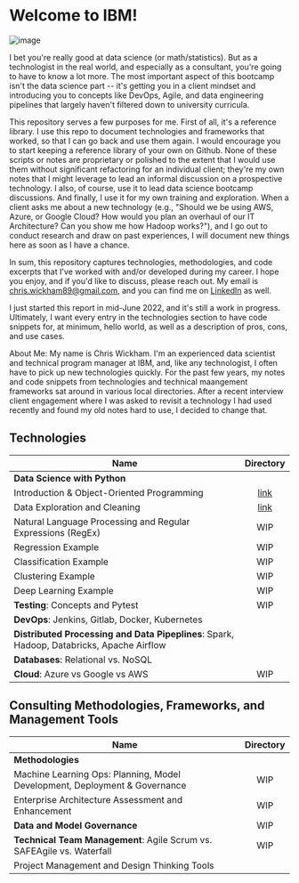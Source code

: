 # Welcome to IBM!

![image](https://user-images.githubusercontent.com/28079568/174338359-b53eaf9e-9060-45f9-ac77-352da29c0cb5.png)

I bet you're really good at data science (or math/statistics). But as a technologist in the real world, and especially as a consultant, you're going to have to know a lot more. The most important aspect of this bootcamp isn't the data science part -- it's getting you in a client mindset and introducing you to concepts like DevOps, Agile, and data engineering pipelines that largely haven't filtered down to university curricula. 

This repository serves a few purposes for me. First of all, it's a reference library. I use this repo to document technologies and frameworks that worked, so that I can go back and use them again. I would encourage you to start keeping a reference library of your own on Github. None of these scripts or notes are proprietary or polished to the extent that I would use them without significant refactoring for an individual client; they're my own notes that I might leverage to lead an informal discussion on a prospective technology. I also, of course, use it to lead data science bootcamp discussions. And finally, I use it for my own training and exploration. When a client asks me about a new technology (e.g., "Should we be using AWS, Azure, or Google Cloud? How would you plan an overhaul of our IT Architecture? Can you show me how Hadoop works?"), and I go out to conduct research and draw on past experiences, I will document new things here as soon as I have a chance.  

In sum, this repository captures technologies, methodologies, and code excerpts that I've worked with and/or developed during my career. I hope you enjoy, and if you'd like to discuss, please reach out. My email is chris.wickham89@gmail.com, and you can find me on [LinkedIn](https://www.linkedin.com/in/chriswickham100/) as well. 

I just started this report in mid-June 2022, and it's still a work in progress. Ultimately, I want every entry in the technologies section to have code snippets for, at minimum, hello world, as well as a description of pros, cons, and use cases. 

About Me: My name is Chris Wickham. I'm an experienced data scientist and technical program manager at IBM, and, like any technologist, I often have to pick up new technologies quickly. For the past few years, my notes and code snippets from technologies and technical maangement frameworks sat around in various local directories. After a recent interview client engagement where I was asked to revisit a technology I had used recently and found my old notes hard to use, I decided to change that. 

## Technologies
| Name        | Directory   
| ------------- |:-------------:| 
| **Data Science with Python**|
| Introduction & Object-Oriented Programming | [link](Technologies/Python_OOP.ipynb) |
| Data Exploration and Cleaning| [link](Technologies/data_exploration.ipynb)  |
| Natural Language Processing and Regular Expressions (RegEx) | WIP  |
| Regression Example | WIP  |
| Classification Example | WIP  |
| Clustering Example | WIP  |
| Deep Learning Example | WIP  |
| **Testing**: Concepts and Pytest | WIP |
| **DevOps**: Jenkins, Gitlab, Docker, Kubernetes||
| **Distributed Processing and Data Pipeplines**: Spark, Hadoop, Databricks, Apache Airflow ||
| **Databases**: Relational vs. NoSQL ||
| **Cloud**: Azure vs Google vs AWS| WIP |





## Consulting Methodologies, Frameworks, and Management Tools
| Name        | Directory   
| ------------- |:-------------:| 
| **Methodologies** ||
| Machine Learning Ops: Planning, Model Development, Deployment & Governance| WIP |
| Enterprise Architecture Assessment and Enhancement| WIP |
| **Data and Model Governance**|WIP|
| **Technical Team Management**: Agile Scrum vs. SAFEAgile vs. Waterfall | WIP |
| Project Management and Design Thinking Tools||

